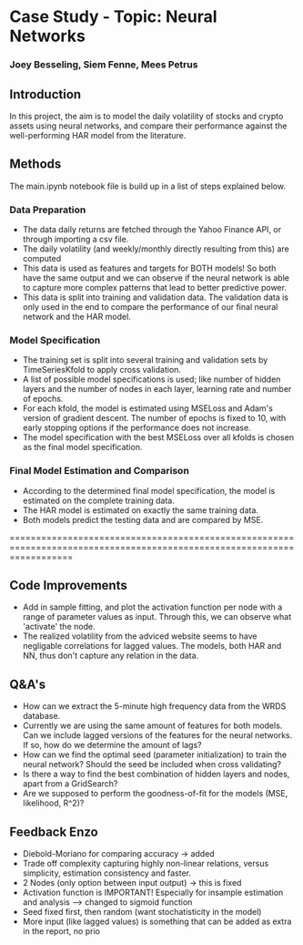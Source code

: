 # Case Study - Topic: Neural Networks
### Joey Besseling, Siem Fenne, Mees Petrus

## Introduction
In this project, the aim is to model the daily volatility of stocks and crypto assets using neural networks, and compare their performance against the well-performing HAR model from the literature.

## Methods
The main.ipynb notebook file is build up in a list of steps explained below.

### Data Preparation
- The data daily returns are fetched through the Yahoo Finance API, or through importing a csv file.
- The daily volatility (and weekly/monthly directly resulting from this) are computed
- This data is used as features and targets for BOTH models! So both have the same output and we can observe if the neural network is able to capture more complex patterns that lead to better predictive power.
- This data is split into training and validation data. The validation data is only used in the end to compare the performance of our final neural network and the HAR model.

### Model Specification
- The training set is split into several training and validation sets by TimeSeriesKfold to apply cross validation.
- A list of possible model specifications is used; like number of hidden layers and the number of nodes in each layer, learning rate and number of epochs.
- For each kfold, the model is estimated using MSELoss and Adam's version of gradient descent. The number of epochs is fixed to 10, with early stopping options if the performance does not increase.
- The model specification with the best MSELoss over all kfolds is chosen as the final model specification.

### Final Model Estimation and Comparison
- According to the determined final model specification, the model is estimated on the complete training data.
- The HAR model is estimated on exactly the same training data.
- Both models predict the testing data and are compared by MSE.

========================================================================================================================
## Code Improvements
- Add in sample fitting, and plot the activation function per node with a range of parameter values as input. Through this, we can observe what 'activate' the node.
- The realized volatility from the adviced website seems to have negligable correlations for lagged values. The models, both HAR and NN, thus don't capture any relation in the data.

## Q&A's
- How can we extract the 5-minute high frequency data from the WRDS database.
- Currently we are using the same amount of features for both models. Can we include lagged versions of the features for the neural networks. If so, how do we determine the amount of lags?
- How can we find the optimal seed (parameter initialization) to train the neural network? Should the seed be included when cross validating?
- Is there a way to find the best combination of hidden layers and nodes, apart from a GridSearch?
- Are we supposed to perform the goodness-of-fit for the models (MSE, likelihood, R^2)?

## Feedback Enzo
- Diebold-Moriano for comparing accuracy -> added
- Trade off complexity capturing highly non-linear relations, versus simplicity, estimation consistency and faster.
- 2 Nodes (only option between input output) -> this is fixed
- Activation function is IMPORTANT! Especially for insample estimation and analysis --> changed to sigmoid function
- Seed fixed first, then random (want stochatisticity in the model)
- More input (like lagged values) is something that can be added as extra in the report, no prio